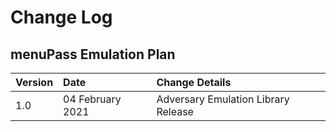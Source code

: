 # Change Log

## menuPass Emulation Plan

|Version | Date | Change Details |
|:---|:---|:---|
| 1.0 | 04 February 2021 | Adversary Emulation Library Release

